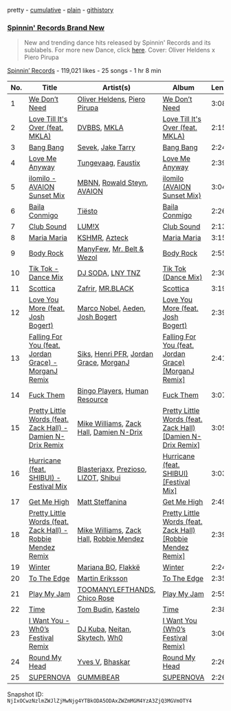pretty - [cumulative](/playlists/cumulative/4173ENNA5eMzHrz9pipvxI.md) - [plain](/playlists/plain/4173ENNA5eMzHrz9pipvxI) - [githistory](https://github.githistory.xyz/mackorone/spotify-playlist-archive/blob/main/playlists/plain/4173ENNA5eMzHrz9pipvxI)

### [Spinnin' Records Brand New](https://open.spotify.com/playlist/4173ENNA5eMzHrz9pipvxI)

> New and trending dance hits released by Spinnin' Records and its sublabels\. For more new Dance, click <a href="https://open.spotify.com/playlist/7FspvXYqFgcUdxn479q2pr?si=b45626bb4f804244">here</a>\. Cover: Oliver Heldens x Piero Pirupa

[Spinnin’ Records](https://open.spotify.com/user/spinninrecordsofficial) - 119,021 likes - 25 songs - 1 hr 8 min

| No. | Title | Artist(s) | Album | Length |
|---|---|---|---|---|
| 1 | [We Don’t Need](https://open.spotify.com/track/5URyPutSQvq9tTbBYybv5n) | [Oliver Heldens](https://open.spotify.com/artist/5nki7yRhxgM509M5ADlN1p), [Piero Pirupa](https://open.spotify.com/artist/5FD9tbbiWd6th8FaOdCtnB) | [We Don’t Need](https://open.spotify.com/album/1b2GlCzIW4CaMIfaRA9mjE) | 3:08 |
| 2 | [Love Till It's Over \(feat\. MKLA\)](https://open.spotify.com/track/2ZVWUbzdQ2ImZrREws8ZpK) | [DVBBS](https://open.spotify.com/artist/5X4LWwbUFNzPkEas04uU82), [MKLA](https://open.spotify.com/artist/57Vnemieu10x71jR2UWc4o) | [Love Till It's Over \(feat\. MKLA\)](https://open.spotify.com/album/3l0ngLGmnJdJaplfmU7BiJ) | 2:15 |
| 3 | [Bang Bang](https://open.spotify.com/track/4IC1c5WgaeW1k3kAB7VMTH) | [Sevek](https://open.spotify.com/artist/0aOIluXr131XqrXFwFCFGT), [Jake Tarry](https://open.spotify.com/artist/7qIllFUqzpSFXfdcwQlP7r) | [Bang Bang](https://open.spotify.com/album/5C0wNtxNy0dMhY7mfX6mYJ) | 2:24 |
| 4 | [Love Me Anyway](https://open.spotify.com/track/371P951lrWGPczNJbBegJe) | [Tungevaag](https://open.spotify.com/artist/49CE2ffZ6Z3zeYSDauSKck), [Faustix](https://open.spotify.com/artist/6jPriOYMyUL9kNonBI1CNd) | [Love Me Anyway](https://open.spotify.com/album/3BSvHCjqrDDEpRxXQT6XF6) | 2:39 |
| 5 | [ilomilo \- AVAION Sunset Mix](https://open.spotify.com/track/1TER3AJr0E5JES1MZBjIfS) | [MBNN](https://open.spotify.com/artist/0ZXntjSej6WUvpEMkRgwKJ), [Rowald Steyn](https://open.spotify.com/artist/4IPKNc0sHqlSECkJNX7moj), [AVAION](https://open.spotify.com/artist/5oJvmyeWzyeahRtjup3Oys) | [ilomilo \(AVAION Sunset Mix\)](https://open.spotify.com/album/2F4ogGhxrSsdi3XUMBp237) | 3:04 |
| 6 | [Baila Conmigo](https://open.spotify.com/track/3KruoUtSkm84Az0bJunnxl) | [Tiësto](https://open.spotify.com/artist/2o5jDhtHVPhrJdv3cEQ99Z) | [Baila Conmigo](https://open.spotify.com/album/00RgZ3hZH9WpvBksu2hx5G) | 2:26 |
| 7 | [Club Sound](https://open.spotify.com/track/5qMFUrAHnU59d025ULDjZU) | [LUM!X](https://open.spotify.com/artist/0TKFPt9w0AAEnhB9bd0pLy) | [Club Sound](https://open.spotify.com/album/42CRuLjPlRuJD21zOiDJSF) | 2:13 |
| 8 | [Maria Maria](https://open.spotify.com/track/6scnPzPV3aHgsusrG9uHMZ) | [KSHMR](https://open.spotify.com/artist/2wX6xSig4Rig5kZU6ePlWe), [Azteck](https://open.spotify.com/artist/13NpuESz6tlK819yBs0PuS) | [Maria Maria](https://open.spotify.com/album/1zR7dGlwSYBvfbPQum2JbO) | 3:15 |
| 9 | [Body Rock](https://open.spotify.com/track/085icCpqAgdrZw1bEQg1Gh) | [ManyFew](https://open.spotify.com/artist/7oZdp9UWjuC68LeJSYeKZL), [Mr\. Belt & Wezol](https://open.spotify.com/artist/19VDJ9IKyBSUMDJxLsasP6) | [Body Rock](https://open.spotify.com/album/5xvpeDsb7iGwaflSsOXuaH) | 2:55 |
| 10 | [Tik Tok \- Dance Mix](https://open.spotify.com/track/5hZpmTrgiAYuT8uwmIIFRS) | [DJ SODA](https://open.spotify.com/artist/6wcoqJ63l11D2yV9ViqIZA), [LNY TNZ](https://open.spotify.com/artist/1x0ScxgiyFRQDKT4VwcLHa) | [Tik Tok \(Dance Mix\)](https://open.spotify.com/album/6YQ1sd7yZq1pvoBlYVvXRw) | 2:30 |
| 11 | [Scottica](https://open.spotify.com/track/2QuExWpkrLtOKV9fXAtroc) | [Zafrir](https://open.spotify.com/artist/3DJVDo0kd19fZXpTabasOX), [MR.BLACK](https://open.spotify.com/artist/7tGP2lCt2Xkoc3BCN13NWU) | [Scottica](https://open.spotify.com/album/3pKmpzJ7iCdS2aWqGZItxy) | 3:19 |
| 12 | [Love You More \(feat\. Josh Bogert\)](https://open.spotify.com/track/2tLjVKbDtABADEREofCPG4) | [Marco Nobel](https://open.spotify.com/artist/5PZS7XY3NZHDnI6g3wGyAB), [Aeden](https://open.spotify.com/artist/2WIFU5KpTGyYWZs039dQPn), [Josh Bogert](https://open.spotify.com/artist/2MbO01KZTMshiRXcOLo88R) | [Love You More \(feat\. Josh Bogert\)](https://open.spotify.com/album/2AeD7X3Bb8Kbqdi8fnaiib) | 2:39 |
| 13 | [Falling For You \(feat\. Jordan Grace\) \- MorganJ Remix](https://open.spotify.com/track/2LyQMu8F2SNE5ZMSGJgsxc) | [Siks](https://open.spotify.com/artist/0m6mgQ6oL0vNUXCuwjOmxY), [Henri PFR](https://open.spotify.com/artist/6n9XmMc3mX18mrTHYOCPIq), [Jordan Grace](https://open.spotify.com/artist/0NST5cNxDtRZuToY6ngC0k), [MorganJ](https://open.spotify.com/artist/5irwemCIBdwWYTZrcxX2UW) | [Falling For You \(feat\. Jordan Grace\) \[MorganJ Remix\]](https://open.spotify.com/album/5zppOJU6JEm2jUJ4Ez1PSc) | 2:41 |
| 14 | [Fuck Them](https://open.spotify.com/track/0CP6JwZDgFtYJvdXmDz9Sd) | [Bingo Players](https://open.spotify.com/artist/1pbHrVayIcVpHI9z97u4bK), [Human Resource](https://open.spotify.com/artist/28LgRKFEN8GXeORbdViP7t) | [Fuck Them](https://open.spotify.com/album/2gzozNkJqqYQtY13vOCpU4) | 3:07 |
| 15 | [Pretty Little Words \(feat\. Zack Hall\) \- Damien N\-Drix Remix](https://open.spotify.com/track/0C99vvLiY3u4ZpZNa2JJA0) | [Mike Williams](https://open.spotify.com/artist/3IpvVrP3VLhruTmnququq7), [Zack Hall](https://open.spotify.com/artist/3phKKoGwK35CYmLZ3EmLay), [Damien N\-Drix](https://open.spotify.com/artist/5728TFNG2bx7GzacEAz3yU) | [Pretty Little Words \(feat\. Zack Hall\) \[Damien N\-Drix Remix\]](https://open.spotify.com/album/0K4IseOEhXFwfQMH6Bm710) | 3:05 |
| 16 | [Hurricane \(feat\. SHIBUI\) \- Festival Mix](https://open.spotify.com/track/3oAioabSUIFV7nCLUD2oI4) | [Blasterjaxx](https://open.spotify.com/artist/37awA8DFCAnCCL7aqYbDnD), [Prezioso](https://open.spotify.com/artist/3iMzbvXlgNUpoFccD60bvr), [LIZOT](https://open.spotify.com/artist/12A83CWwFiyXy90ScLWPIe), [Shibui](https://open.spotify.com/artist/3DgZk9TPxWee4QgbRpKGF4) | [Hurricane \(feat\. SHIBUI\) \[Festival Mix\]](https://open.spotify.com/album/00630cytMT6FPwlRSZTqE5) | 3:03 |
| 17 | [Get Me High](https://open.spotify.com/track/0yI0lF9hm1V8J5OZbaJjVF) | [Matt Steffanina](https://open.spotify.com/artist/4KOoOdorXekT3hIgRQCqi8) | [Get Me High](https://open.spotify.com/album/2NlkjLdPkpyDm8Tfmej6r7) | 2:49 |
| 18 | [Pretty Little Words \(feat\. Zack Hall\) \- Robbie Mendez Remix](https://open.spotify.com/track/6jLv40irWzwu7VfzBJkQoa) | [Mike Williams](https://open.spotify.com/artist/3IpvVrP3VLhruTmnququq7), [Zack Hall](https://open.spotify.com/artist/3phKKoGwK35CYmLZ3EmLay), [Robbie Mendez](https://open.spotify.com/artist/1CEqpjEq6n8O8zte6YvOTM) | [Pretty Little Words \(feat\. Zack Hall\) \[Robbie Mendez Remix\]](https://open.spotify.com/album/7qdTqHJlFG7ahrXXSsM9Mu) | 2:39 |
| 19 | [Winter](https://open.spotify.com/track/5DLust6tLTz5uyaTPhbu7r) | [Mariana BO](https://open.spotify.com/artist/2cFzYhiHqYS7o8ZIM9WD22), [Flakkë](https://open.spotify.com/artist/1sxPqLUpMnZDhO9QcMb7X1) | [Winter](https://open.spotify.com/album/6lUdjya8BnAVg2mIF6tOuS) | 2:24 |
| 20 | [To The Edge](https://open.spotify.com/track/5locnXN3gjFhKzUaqBEZEk) | [Martin Eriksson](https://open.spotify.com/artist/3bL6gd5DCdIrBccQXlBTH2) | [To The Edge](https://open.spotify.com/album/4L9J6pGgnFvCcUUmcsTl5H) | 2:35 |
| 21 | [Play My Jam](https://open.spotify.com/track/4qxbNQHezyDhsVtoQmnPrw) | [TOOMANYLEFTHANDS](https://open.spotify.com/artist/5tCPpDoXfTKy5yTongtDAT), [Chico Rose](https://open.spotify.com/artist/5OdVywqKqyCWwfE2fZb7IX) | [Play My Jam](https://open.spotify.com/album/5P7ZetKznBwKsFdCpkrNWR) | 2:55 |
| 22 | [Time](https://open.spotify.com/track/0BkL9cS3rwPx63gIFphYfi) | [Tom Budin](https://open.spotify.com/artist/1kwRrQDCpXpVliMDntpxCt), [Kastelo](https://open.spotify.com/artist/2KmU3cHtzAMUFFEQPHF8ON) | [Time](https://open.spotify.com/album/4z4ZJFk7GM16t3QO7hHfCv) | 2:38 |
| 23 | [I Want You \- Wh0’s Festival Remix](https://open.spotify.com/track/7MDAFnGo5Q0ommLCQKA9YG) | [DJ Kuba](https://open.spotify.com/artist/1dhLLX9IY5DD8uElJwjZFX), [Neitan](https://open.spotify.com/artist/0zKD9ej0a7KR2evA0Hu0KG), [Skytech](https://open.spotify.com/artist/4CrDEHL7ysNabeYvL3xjUX), [Wh0](https://open.spotify.com/artist/132Hhe61bhvXtkygENHZHA) | [I Want You \(Wh0’s Festival Remix\)](https://open.spotify.com/album/4yAuo6GYIasWjqUZ2J7h7p) | 3:06 |
| 24 | [Round My Head](https://open.spotify.com/track/61wzyaAmDXaWZYh5jPCXWN) | [Yves V](https://open.spotify.com/artist/47BEc2RoW53owMyxacXWdV), [Bhaskar](https://open.spotify.com/artist/6kT18gnkVrCz8xJQcrib7L) | [Round My Head](https://open.spotify.com/album/0F62xYMoFWR5Nqm6Bzc0eZ) | 2:26 |
| 25 | [SUPERNOVA](https://open.spotify.com/track/4bufrvJtfN9UKAsXitfro3) | [GUMMiBEAR](https://open.spotify.com/artist/5hMewFhywS8hP4kcpVYySW) | [SUPERNOVA](https://open.spotify.com/album/0y6JlhZDfMmg5SzLva1hOZ) | 2:26 |

Snapshot ID: `NjIxOCwzNzlmZWJlZjMwNjg4YTBkODA5ODAxZWZmMGM4YzA3ZjQ3MGVmOTY4`
